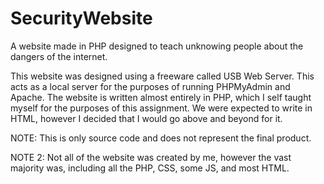# SecurityWebsite
A website made in PHP designed to teach unknowing people about the dangers of the internet.

This website was designed using a freeware called USB Web Server. This acts as a local server for the purposes of running PHPMyAdmin and Apache. The website is written almost entirely in PHP, which I self taught myself for the purposes of this assignment. We were expected to write in HTML, however I decided that I would go above and beyond for it.

NOTE: This is only source code and does not represent the final product.

NOTE 2: Not all of the website was created by me, however the vast majority was, including all the PHP, CSS, some JS, and most HTML.
